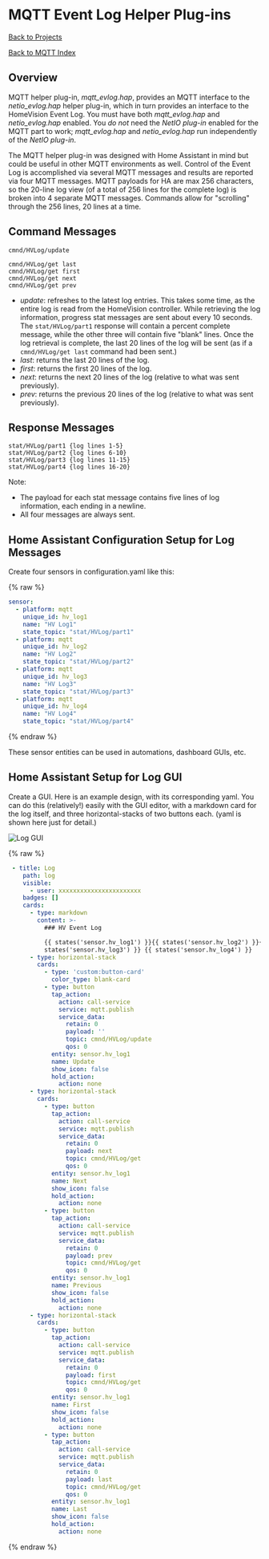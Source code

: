 # MQTT Event Log Helper Plug-ins

[Back to Projects](/index)

[Back to MQTT Index](/MQTT/MQTT_index)

## Overview

MQTT helper plug-in, *mqtt_evlog.hap*,
provides an MQTT interface to the *netio_evlog.hap* helper plug-in,
which in turn provides an interface to the HomeVision Event Log.
You must have both *mqtt_evlog.hap* and *netio_evlog.hap* enabled.
You *do not* need the *NetIO plug-in* enabled for the MQTT part to work;
*mqtt_evlog.hap* and *netio_evlog.hap* run independently of the *NetIO plug-in*.

The MQTT helper plug-in was designed with Home Assistant in mind but could be useful in other MQTT environments as well.
Control of the Event Log is accomplished via several MQTT messages and results are reported via four MQTT messages. MQTT payloads for HA are max 256 characters, so the 20-line log view (of a total of 256 lines for the complete log) is broken into 4 separate MQTT messages.
Commands allow for "scrolling" through the 256 lines, 20 lines at a time.

## Command Messages

```
cmnd/HVLog/update

cmnd/HVLog/get last
cmnd/HVLog/get first
cmnd/HVLog/get next
cmnd/HVLog/get prev
```
* *update*: refreshes to the latest log entries. This takes some time, as the entire log is read from the HomeVision controller. While retrieving the log information, progress stat messages are sent about every 10 seconds. The ```stat/HVLog/part1``` response will
contain a percent complete message, while the other three will contain five "blank" lines. 
Once the log retrieval is complete, the last 20 lines of the log will be sent (as if a ```cmnd/HVLog/get last``` command had been sent.)
* *last*: returns the last 20 lines of the log. 
* *first*: returns the first 20 lines of the log. 
* *next*: returns the next 20 lines of the log (relative to what was sent previously). 
* *prev*: returns the previous 20 lines of the log (relative to what was sent previously). 

## Response Messages

```
stat/HVLog/part1 {log lines 1-5}
stat/HVLog/part2 {log lines 6-10}
stat/HVLog/part3 {log lines 11-15}
stat/HVLog/part4 {log lines 16-20}
```

Note:
* The payload for each stat message contains five lines of log information, each ending in a newline.
* All four messages are always sent.

## Home Assistant Configuration Setup for Log Messages

Create four sensors in configuration.yaml like this:

{% raw %}
``` yaml
sensor:
  - platform: mqtt
    unique_id: hv_log1
    name: "HV Log1"
    state_topic: "stat/HVLog/part1"
  - platform: mqtt
    unique_id: hv_log2
    name: "HV Log2"
    state_topic: "stat/HVLog/part2"
  - platform: mqtt
    unique_id: hv_log3
    name: "HV Log3"
    state_topic: "stat/HVLog/part3"
  - platform: mqtt
    unique_id: hv_log4
    name: "HV Log4"
    state_topic: "stat/HVLog/part4"
```
{% endraw %}

These sensor entities can be used in automations, dashboard GUIs, etc.

## Home Assistant Setup for Log GUI

Create a GUI. Here is an example design,
with its corresponding yaml. You can do this (relatively!) easily with the GUI editor, 
with a markdown card for the log itself, and three horizontal-stacks of two buttons each. (yaml is shown here just for detail.)

![Log GUI](HV_Log_GUI.gif)

{% raw %}
``` yaml
 - title: Log
    path: log
    visible:
      - user: xxxxxxxxxxxxxxxxxxxxxxx
    badges: []
    cards:
      - type: markdown
        content: >-
          ### HV Event Log

          {{ states('sensor.hv_log1') }}{{ states('sensor.hv_log2') }}{{
          states('sensor.hv_log3') }} {{ states('sensor.hv_log4') }} 
      - type: horizontal-stack
        cards:
          - type: 'custom:button-card'
            color_type: blank-card
          - type: button
            tap_action:
              action: call-service
              service: mqtt.publish
              service_data:
                retain: 0
                payload: ''
                topic: cmnd/HVLog/update
                qos: 0
            entity: sensor.hv_log1
            name: Update
            show_icon: false
            hold_action:
              action: none
      - type: horizontal-stack
        cards:
          - type: button
            tap_action:
              action: call-service
              service: mqtt.publish
              service_data:
                retain: 0
                payload: next
                topic: cmnd/HVLog/get
                qos: 0
            entity: sensor.hv_log1
            name: Next
            show_icon: false
            hold_action:
              action: none
          - type: button
            tap_action:
              action: call-service
              service: mqtt.publish
              service_data:
                retain: 0
                payload: prev
                topic: cmnd/HVLog/get
                qos: 0
            entity: sensor.hv_log1
            name: Previous
            show_icon: false
            hold_action:
              action: none
      - type: horizontal-stack
        cards:
          - type: button
            tap_action:
              action: call-service
              service: mqtt.publish
              service_data:
                retain: 0
                payload: first
                topic: cmnd/HVLog/get
                qos: 0
            entity: sensor.hv_log1
            name: First
            show_icon: false
            hold_action:
              action: none
          - type: button
            tap_action:
              action: call-service
              service: mqtt.publish
              service_data:
                retain: 0
                payload: last
                topic: cmnd/HVLog/get
                qos: 0
            entity: sensor.hv_log1
            name: Last
            show_icon: false
            hold_action:
              action: none
```
{% endraw %}
